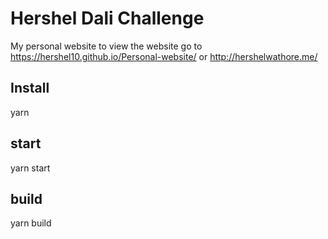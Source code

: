 # Hershel Dali Challenge
My personal website to view the website go to https://hershel10.github.io/Personal-website/ or http://hershelwathore.me/

## Install
yarn 
## start
yarn start
## build
yarn build 